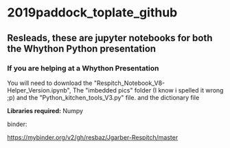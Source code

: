 # 2019paddock_toplate_github

## Resleads, these are jupyter notebooks for both the Whython Python presentation 
### If you are helping at a Whython Presentation

You will need to download the "Respitch_Notebook_V8-Helper_Version.ipynb", The "imbedded pics" folder (I know i spelled it wrong ;p) and the "Python_kitchen_tools_V3.py" file. and the dictionary file

**Libraries required:** Numpy 


binder:

https://mybinder.org/v2/gh/resbaz/Jgarber-Respitch/master
